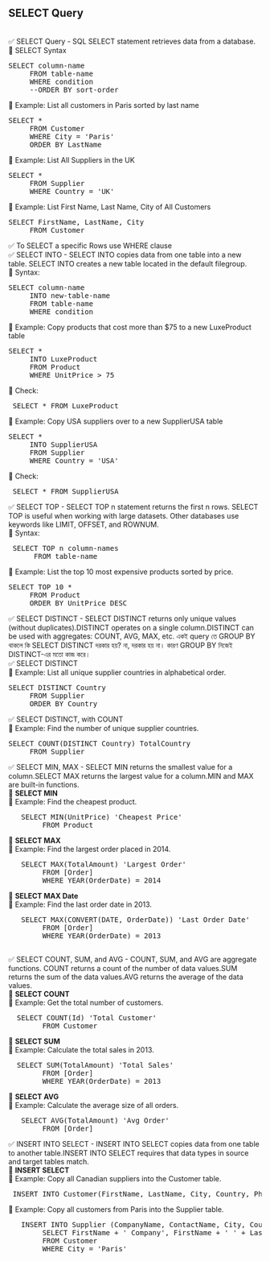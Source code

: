 ## SELECT Query 
<br>
✅ SELECT Query - SQL SELECT statement retrieves data from a database.<br> 
	🔹 SELECT Syntax 
<pre>SELECT column-name 
	 FROM table-name 
	 WHERE condition 
	 --ORDER BY sort-order </pre>   
	🔹 Example: List all customers in Paris sorted by last name 
<pre>SELECT * 
	 FROM Customer
	 WHERE City = 'Paris'
	 ORDER BY LastName </pre>
	🔹 Example: List All Suppliers in the UK
<pre>SELECT * 
	 FROM Supplier
	 WHERE Country = 'UK' </pre>
	🔹 Example: List First Name, Last Name, City of All Customers 
<pre>SELECT FirstName, LastName, City
	 FROM Customer </pre> 
✅ To SELECT a specific Rows use WHERE clause <br>
✅ SELECT INTO - SELECT INTO copies data from one table into a new table. SELECT INTO creates a new table located in the default filegroup.  <br> 
	🔹 Syntax: 
<pre>SELECT column-name 
	 INTO new-table-name 
	 FROM table-name 
	 WHERE condition </pre>
	🔹 Example: Copy products that cost more than $75 to a new LuxeProduct table 
<pre>SELECT * 
	 INTO LuxeProduct 
	 FROM Product
	 WHERE UnitPrice > 75 </pre>
	🔹 Check:
<pre> SELECT * FROM LuxeProduct </pre>
	🔹 Example: Copy USA suppliers over to a new SupplierUSA table
<pre>SELECT * 
	 INTO SupplierUSA 
	 FROM Supplier
	 WHERE Country = 'USA' </pre>	
	🔹 Check: 
<pre> SELECT * FROM SupplierUSA </pre>
✅ SELECT TOP - SELECT TOP n statement returns the first n rows. SELECT TOP is useful when working with large datasets. Other databases use keywords like LIMIT, OFFSET, and ROWNUM.  <br> 
	🔹 Syntax: 
<pre> SELECT TOP n column-names 
	  FROM table-name  </pre> 
	🔹 Example: List the top 10 most expensive products sorted by price.
<pre>SELECT TOP 10 * 
	 FROM Product
	 ORDER BY UnitPrice DESC  </pre>	
✅ SELECT DISTINCT - SELECT DISTINCT returns only unique values (without duplicates).DISTINCT operates on a single column.DISTINCT can be used with aggregates: COUNT, AVG, MAX, etc. একই query তে GROUP BY থাকলে কি SELECT DISTINCT দরকার হয়? না, দরকার হয় না। কারণ GROUP BY নিজেই DISTINCT-এর মতো কাজ করে।  <br> 
✅ SELECT DISTINCT <br> 
	🔹 Example: List all unique supplier countries in alphabetical order. 
<pre>SELECT DISTINCT Country
	 FROM Supplier
	 ORDER BY Country</pre>
✅ SELECT DISTINCT, with COUNT <br> 
	🔹 Example: Find the number of unique supplier countries. 
<pre>SELECT COUNT(DISTINCT Country) TotalCountry
	 FROM Supplier </pre>		
✅ SELECT MIN, MAX - SELECT MIN returns the smallest value for a column.SELECT MAX returns the largest value for a column.MIN and MAX are built-in functions. <br> 
	🔹 <b>SELECT MIN </b>  <br> 
	🔹 Example: Find the cheapest product.  
<pre>   SELECT MIN(UnitPrice) 'Cheapest Price'
		FROM Product </pre> 	
	🔹 <b>SELECT MAX </b>  <br> 
	🔹 Example: Find the largest order placed in 2014. 
<pre>   SELECT MAX(TotalAmount) 'Largest Order'
		FROM [Order] 
		WHERE YEAR(OrderDate) = 2014 </pre>	
	🔹 <b>SELECT MAX Date  </b> <br> 
	🔹 Example: Find the last order date in 2013.  
<pre>   SELECT MAX(CONVERT(DATE, OrderDate)) 'Last Order Date'
		FROM [Order]
		WHERE YEAR(OrderDate) = 2013 <br> </pre>	
✅ SELECT COUNT, SUM, and AVG - COUNT, SUM, and AVG are aggregate functions. COUNT returns a count of the number of data values.SUM returns the sum of the data values.AVG returns the average of the data values. <br> 
	🔹 <b>SELECT COUNT </b>  <br> 
	🔹 Example: Get the total number of customers. 
<pre>  SELECT COUNT(Id) 'Total Customer'
		FROM Customer </pre>		
	🔹 <b>SELECT SUM </b>  <br> 
	🔹 Example: Calculate the total sales in 2013. 
<pre>  SELECT SUM(TotalAmount) 'Total Sales'
		FROM [Order]
		WHERE YEAR(OrderDate) = 2013 </pre>
	🔹 <b>SELECT AVG </b>  <br> 
	🔹 Example: Calculate the average size of all orders. 
<pre>   SELECT AVG(TotalAmount) 'Avg Order'
		FROM [Order] </pre>
✅ INSERT INTO SELECT - INSERT INTO SELECT copies data from one table to another table.INSERT INTO SELECT requires that data types in source and target tables match. <br> 
	🔹 <b> INSERT SELECT </b> <br> 
	🔹 Example: Copy all Canadian suppliers into the Customer table. 
	<pre> INSERT INTO Customer(FirstName, LastName, City, Country, Phone ) </pre>	
	🔹 Example: Copy all customers from Paris into the Supplier table.
<pre>   INSERT INTO Supplier (CompanyName, ContactName, City, Country, Phone)
		SELECT FirstName + ' Company', FirstName + ' ' + LastName, City, Country, Phone
		FROM Customer
		WHERE City = 'Paris'
 </pre>
		


  
